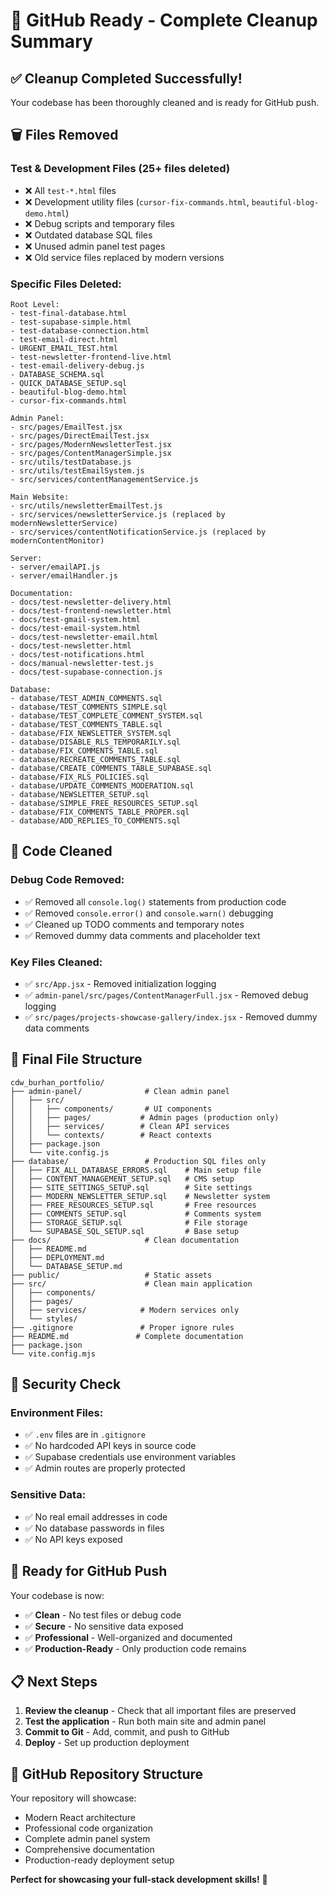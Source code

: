 # 🎉 GitHub Ready - Complete Cleanup Summary

## ✅ Cleanup Completed Successfully!

Your codebase has been thoroughly cleaned and is ready for GitHub push.

## 🗑️ Files Removed

### Test & Development Files (25+ files deleted)
- ❌ All `test-*.html` files
- ❌ Development utility files (`cursor-fix-commands.html`, `beautiful-blog-demo.html`)
- ❌ Debug scripts and temporary files
- ❌ Outdated database SQL files
- ❌ Unused admin panel test pages
- ❌ Old service files replaced by modern versions

### Specific Files Deleted:
```
Root Level:
- test-final-database.html
- test-supabase-simple.html
- test-database-connection.html
- test-email-direct.html
- URGENT_EMAIL_TEST.html
- test-newsletter-frontend-live.html
- test-email-delivery-debug.js
- DATABASE_SCHEMA.sql
- QUICK_DATABASE_SETUP.sql
- beautiful-blog-demo.html
- cursor-fix-commands.html

Admin Panel:
- src/pages/EmailTest.jsx
- src/pages/DirectEmailTest.jsx
- src/pages/ModernNewsletterTest.jsx
- src/pages/ContentManagerSimple.jsx
- src/utils/testDatabase.js
- src/utils/testEmailSystem.js
- src/services/contentManagementService.js

Main Website:
- src/utils/newsletterEmailTest.js
- src/services/newsletterService.js (replaced by modernNewsletterService)
- src/services/contentNotificationService.js (replaced by modernContentMonitor)

Server:
- server/emailAPI.js
- server/emailHandler.js

Documentation:
- docs/test-newsletter-delivery.html
- docs/test-frontend-newsletter.html
- docs/test-gmail-system.html
- docs/test-email-system.html
- docs/test-newsletter-email.html
- docs/test-newsletter.html
- docs/test-notifications.html
- docs/manual-newsletter-test.js
- docs/test-supabase-connection.js

Database:
- database/TEST_ADMIN_COMMENTS.sql
- database/TEST_COMMENTS_SIMPLE.sql
- database/TEST_COMPLETE_COMMENT_SYSTEM.sql
- database/TEST_COMMENTS_TABLE.sql
- database/FIX_NEWSLETTER_SYSTEM.sql
- database/DISABLE_RLS_TEMPORARILY.sql
- database/FIX_COMMENTS_TABLE.sql
- database/RECREATE_COMMENTS_TABLE.sql
- database/CREATE_COMMENTS_TABLE_SUPABASE.sql
- database/FIX_RLS_POLICIES.sql
- database/UPDATE_COMMENTS_MODERATION.sql
- database/NEWSLETTER_SETUP.sql
- database/SIMPLE_FREE_RESOURCES_SETUP.sql
- database/FIX_COMMENTS_TABLE_PROPER.sql
- database/ADD_REPLIES_TO_COMMENTS.sql
```

## 🧹 Code Cleaned

### Debug Code Removed:
- ✅ Removed all `console.log()` statements from production code
- ✅ Removed `console.error()` and `console.warn()` debugging
- ✅ Cleaned up TODO comments and temporary notes
- ✅ Removed dummy data comments and placeholder text

### Key Files Cleaned:
- ✅ `src/App.jsx` - Removed initialization logging
- ✅ `admin-panel/src/pages/ContentManagerFull.jsx` - Removed debug logging
- ✅ `src/pages/projects-showcase-gallery/index.jsx` - Removed dummy data comments

## 📁 Final File Structure

```
cdw_burhan_portfolio/
├── admin-panel/              # Clean admin panel
│   ├── src/
│   │   ├── components/       # UI components
│   │   ├── pages/           # Admin pages (production only)
│   │   ├── services/        # Clean API services
│   │   └── contexts/        # React contexts
│   ├── package.json
│   └── vite.config.js
├── database/                 # Production SQL files only
│   ├── FIX_ALL_DATABASE_ERRORS.sql    # Main setup file
│   ├── CONTENT_MANAGEMENT_SETUP.sql   # CMS setup
│   ├── SITE_SETTINGS_SETUP.sql        # Site settings
│   ├── MODERN_NEWSLETTER_SETUP.sql    # Newsletter system
│   ├── FREE_RESOURCES_SETUP.sql       # Free resources
│   ├── COMMENTS_SETUP.sql             # Comments system
│   ├── STORAGE_SETUP.sql              # File storage
│   └── SUPABASE_SQL_SETUP.sql         # Base setup
├── docs/                     # Clean documentation
│   ├── README.md
│   ├── DEPLOYMENT.md
│   └── DATABASE_SETUP.md
├── public/                   # Static assets
├── src/                      # Clean main application
│   ├── components/
│   ├── pages/
│   ├── services/            # Modern services only
│   └── styles/
├── .gitignore               # Proper ignore rules
├── README.md               # Complete documentation
├── package.json
└── vite.config.mjs
```

## 🔐 Security Check

### Environment Files:
- ✅ `.env` files are in `.gitignore`
- ✅ No hardcoded API keys in source code
- ✅ Supabase credentials use environment variables
- ✅ Admin routes are properly protected

### Sensitive Data:
- ✅ No real email addresses in code
- ✅ No database passwords in files
- ✅ No API keys exposed

## 🚀 Ready for GitHub Push

Your codebase is now:
- ✅ **Clean** - No test files or debug code
- ✅ **Secure** - No sensitive data exposed
- ✅ **Professional** - Well-organized and documented
- ✅ **Production-Ready** - Only production code remains

## 📋 Next Steps

1. **Review the cleanup** - Check that all important files are preserved
2. **Test the application** - Run both main site and admin panel
3. **Commit to Git** - Add, commit, and push to GitHub
4. **Deploy** - Set up production deployment

## 🎯 GitHub Repository Structure

Your repository will showcase:
- Modern React architecture
- Professional code organization  
- Complete admin panel system
- Comprehensive documentation
- Production-ready deployment setup

**Perfect for showcasing your full-stack development skills!** 🌟
